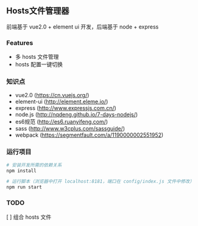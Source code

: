 ## Hosts文件管理器

前端基于 vue2.0 + element ui 开发，后端基于 node + express

### Features

* 多 hosts 文件管理
* hosts 配置一键切换

### 知识点

* vue2.0 (https://cn.vuejs.org/)
* element-ui (http://element.eleme.io/)
* express (http://www.expressjs.com.cn/)
* node.js (http://nqdeng.github.io/7-days-nodejs/)
* es6规范 (http://es6.ruanyifeng.com/)
* sass (http://www.w3cplus.com/sassguide/)
* webpack (https://segmentfault.com/a/1190000002551952)

### 运行项目

``` bash
# 安装开发所需的依赖关系
npm install

# 运行脚本（浏览器中打开 localhost:8181，端口在 config/index.js 文件中修改）
npm run start

```

### TODO

[ ] 组合 hosts 文件
